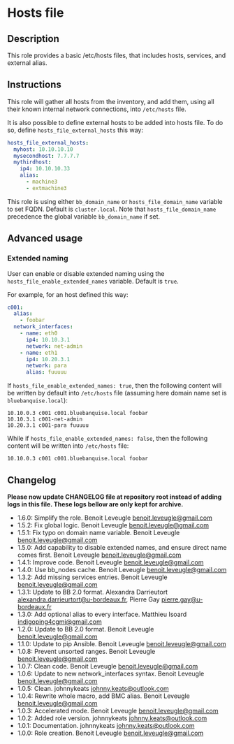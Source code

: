 # Hosts file

## Description

This role provides a basic /etc/hosts files, that includes hosts, services, and external alias.

## Instructions

This role will gather all hosts from the inventory, and add them, using all
their known internal network connections, into `/etc/hosts` file.

It is also possible to define external hosts to be added into hosts file.
To do so, define `hosts_file_external_hosts` this way:

```yaml
hosts_file_external_hosts:
  myhost: 10.10.10.10
  mysecondhost: 7.7.7.7
  mythirdhost:
    ip4: 10.10.10.33
    alias:
      - machine3
      - extmachine3
```

This role is using either `bb_domain_name` or `hosts_file_domain_name` variable to set FQDN. Default is `cluster.local`.
Note that `hosts_file_domain_name` precedence the global variable `bb_domain_name` if set. 

## Advanced usage

### Extended naming

User can enable or disable extended naming using the `hosts_file_enable_extended_names` variable.
Default is `true`.

For example, for an host defined this way:

```yaml
c001:
  alias:
    - foobar
  network_interfaces:
    - name: eth0
      ip4: 10.10.3.1
      network: net-admin
    - name: eth1
      ip4: 10.20.3.1
      network: para
      alias: fuuuuu
```

If `hosts_file_enable_extended_names: true`, then the following content will be written by default into `/etc/hosts` file (assuming here domain name set is `bluebanquise.local`):

```
10.10.0.3 c001 c001.bluebanquise.local foobar
10.10.3.1 c001-net-admin
10.20.3.1 c001-para fuuuuu
```

While if `hosts_file_enable_extended_names: false`, then the following content will be written into `/etc/hosts` file:

```
10.10.0.3 c001 c001.bluebanquise.local foobar
```

## Changelog

**Please now update CHANGELOG file at repository root instead of adding logs in this file.
These logs bellow are only kept for archive.**

* 1.6.0: Simplify the role. Benoit Leveugle <benoit.leveugle@gmail.com>
* 1.5.2: Fix global logic. Benoit Leveugle <benoit.leveugle@gmail.com>
* 1.5.1: Fix typo on domain name variable. Benoit Leveugle <benoit.leveugle@gmail.com>
* 1.5.0: Add capability to disable extended names, and ensure direct name comes first. Benoit Leveugle <benoit.leveugle@gmail.com>
* 1.4.1: Improve code. Benoit Leveugle <benoit.leveugle@gmail.com>
* 1.4.0: Use bb_nodes cache. Benoit Leveugle <benoit.leveugle@gmail.com>
* 1.3.2: Add missing services entries. Benoit Leveugle <benoit.leveugle@gmail.com>
* 1.3.1: Update to BB 2.0 format. Alexandra Darrieutort <alexandra.darrieurtort@u-bordeaux.fr>, Pierre Gay <pierre.gay@u-bordeaux.fr>
* 1.3.0: Add optional alias to every interface. Matthieu Isoard <indigoping4cgmi@gmail.com>
* 1.2.0: Update to BB 2.0 format. Benoit Leveugle <benoit.leveugle@gmail.com>
* 1.1.0: Update to pip Ansible. Benoit Leveugle <benoit.leveugle@gmail.com>
* 1.0.8: Prevent unsorted ranges. Benoit Leveugle <benoit.leveugle@gmail.com>
* 1.0.7: Clean code. Benoit Leveugle <benoit.leveugle@gmail.com>
* 1.0.6: Update to new network_interfaces syntax. Benoit Leveugle <benoit.leveugle@gmail.com>
* 1.0.5: Clean. johnnykeats <johnny.keats@outlook.com>
* 1.0.4: Rewrite whole macro, add BMC alias. Benoit Leveugle <benoit.leveugle@gmail.com>
* 1.0.3: Accelerated mode. Benoit Leveugle <benoit.leveugle@gmail.com>
* 1.0.2: Added role version. johnnykeats <johnny.keats@outlook.com>
* 1.0.1: Documentation. johnnykeats <johnny.keats@outlook.com>
* 1.0.0: Role creation. Benoit Leveugle <benoit.leveugle@gmail.com>
